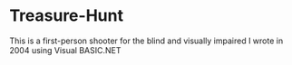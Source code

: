 # Treasure-Hunt
This is a first-person shooter for the blind and visually impaired I wrote in 2004 using Visual BASIC.NET
